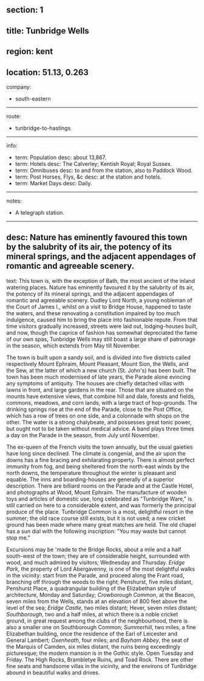 section: 1
----
title: Tunbridge Wells
----
region: kent
----
location: 51.13, 0.263
----
company:
- south-eastern
----
route:
- tunbridge-to-hastings
----
info:
- term: Population
  desc: about 13,867.
- term: Hotels
  desc: The Calverley; Kentish Royal; Royal Sussex.
- term: Omnibuses
  desc: to and from the station, also to Paddock Wood.
- term: Post Horses, Flys, &c
  desc: at the station and hotels.
- term: Market Days
  desc: Daily.
----
notes:
- A telegraph station.
----
desc: Nature has eminently favoured this town by the salubrity of its air, the potency of its mineral springs, and the adjacent appendages of romantic and agreeable scenery.
----
text: This town is, with the exception of Bath, the most ancient of the inland watering places. Nature has eminently favoured it by the salubrity of its air, the potency of its mineral springs, and the adjacent appendages of romantic and agreeable scenery. Dudley Lord North, a young nobleman of the Court of James I., whilst on a visit to Bridge House, happened to taste the waters, and these renovating a constitution impaired by too much indulgence, caused him to bring the place into fashionable repute. From that time visitors gradually increased, streets were laid out, lodging-houses built, and now, though the caprice of fashion has somewhat depreciated the fame of our own spas, Tunbridge Wells may still boast a large share of patronage in the season, which extends from May till November.

The town is built upon a sandy soil, and is divided into five districts called respectively Mount Ephraim, Mount Pleasant, Mount Sion, the Wells, and the Sew, at the latter of which a new church (St. John's) has been built. The town has been much modernised of late years, the Parade alone evincing any symptoms of antiquity. The houses are chiefly detached villas with lawns in front, and large gardens in the rear. Those that are situated on the mounts have extensive views, that combine hill and dale, forests and fields, commons, meadows, and corn lands, with a large tract of hop-grounds. The drinking springs rise at the end of the Parade, close to the Post Office, which has a row of trees on one side, and a colonnade with shops on the other. The water is a strong chalybeate, and possesses great tonic power, but ought not to be taken without medical advice. A band plays three times a day on the Parade in the season, from July until November.

The ex-queen of the French visits the town annually, but the usual gaieties have long since declined. The climate is congenial, and the air upon the downs has a fine bracing and exhilarating property. There is almost perfect immunity from fog, and being sheltered from the north-east winds by the north downs, the temperature throughout the winter is pleasant and equable. The inns and boarding-houses are generally of a superior description. There are billiard rooms on the Parade and at the Castle Hotel, and photographs at Wood, Mount Ephraim. The manufacture of wooden toys and articles of domestic use, long celebrated as "Tunbridge Ware," is still carried on here to a considerable extent, and was formerly the principal produce of the place. Tunbridge Common is a most, delightful resort in the summer; the old race course still exists, but it is not used; a new cricket ground has been made where many great matches are held. The old chapel has a sun dial with the following inscription: "You may waste but cannot stop me."

Excursions may be 'made to the Bridge Rocks, about a mile and a half south-west of the town; they are of considerable height, surrounded with wood, and much admired by visitors; Wednesday and Thursday. *Eridge Park*, the property of Lord Abergavenny, is one of the most delightful walks in the vicinity: start from the Parade, and proceed along the Frant road, branching off through the woods to the right; Penshurst, five miles distant, Penshurst Place, a quadrangular building of the Elizabethan style of architecture, Monday and Saturday; *Crowborough Common*, at the Beacon, seven miles from the Wells, stands at an elevation of 800 feet above the level of the sea; *Eridge Castle*, two miles distant; Hever, seven miles distant; *Southborough*, two and a half miles, at which there is a noble cricket ground, in great request among the clubs of the neighbourhood, there is also a smaller one on Southborough Common; *Summerhill*, two miles, a fine Elizabethan building, once the residence of the Earl of Leicester and General Lambert; *Oxenheath*, four miles; and *Bayham Abbey*, the seat of the Marquis of Camden, six miles distant, the ruins being exceedingly picturesque; the modern mansion is in the Gothic style. Open Tuesday and Friday. The High Rocks, Brambletye Ruins, and Toad Rock. There are other fine seats and handsome villas in the vicinity, and the environs of Tunbridge abound in beautiful walks and drives.
